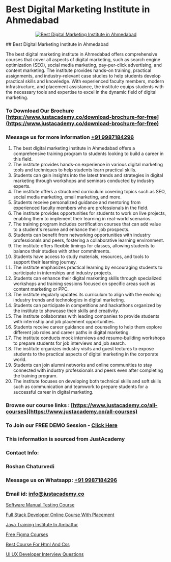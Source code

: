 # Best Digital Marketing Institute in Ahmedabad

<p align="center">
  <a href="https://justacademy.co/course-detail/digital-marketing">
    <img src="https://justacademy.co/storage2/course_image/1676636720_course_image.webp" alt="Best Digital Marketing Institute in Ahmedabad">
  </a>
</p>
## Best Digital Marketing Institute in Ahmedabad

The best digital marketing institute in Ahmedabad offers comprehensive courses that cover all aspects of digital marketing, such as search engine optimization (SEO), social media marketing, pay-per-click advertising, and content marketing. The institute provides hands-on training, practical assignments, and industry-relevant case studies to help students develop practical skills and knowledge. With experienced faculty members, modern infrastructure, and placement assistance, the institute equips students with the necessary tools and expertise to excel in the dynamic field of digital marketing.
### To Download Our Brochure [https://www.justacademy.co/download-brochure-for-free](https://www.justacademy.co/download-brochure-for-free)
### Message us for more information [+91 9987184296](https://api.whatsapp.com/send?phone=919987184296)
1) The best digital marketing institute in Ahmedabad offers a comprehensive training program to students looking to build a career in this field.
2) The institute provides hands-on experience in various digital marketing tools and techniques to help students learn practical skills.
3) Students can gain insights into the latest trends and strategies in digital marketing through workshops and seminars conducted by industry experts.
4) The institute offers a structured curriculum covering topics such as SEO, social media marketing, email marketing, and more.
5) Students receive personalized guidance and mentoring from experienced faculty members who are professionals in the field.
6) The institute provides opportunities for students to work on live projects, enabling them to implement their learning in real-world scenarios.
7) The training program includes certification courses that can add value to a student's resume and enhance their job prospects.
8) Students can benefit from networking opportunities with industry professionals and peers, fostering a collaborative learning environment.
9) The institute offers flexible timings for classes, allowing students to balance their studies with other commitments.
10) Students have access to study materials, resources, and tools to support their learning journey.
11) The institute emphasizes practical learning by encouraging students to participate in internships and industry projects.
12) Students can enhance their digital marketing skills through specialized workshops and training sessions focused on specific areas such as content marketing or PPC.
13) The institute regularly updates its curriculum to align with the evolving industry trends and technologies in digital marketing.
14) Students can participate in competitions and hackathons organized by the institute to showcase their skills and creativity.
15) The institute collaborates with leading companies to provide students with internship and job placement opportunities.
16) Students receive career guidance and counseling to help them explore different job roles and career paths in digital marketing.
17) The institute conducts mock interviews and resume-building workshops to prepare students for job interviews and job search.
18) The institute organizes industry visits and guest lectures to expose students to the practical aspects of digital marketing in the corporate world.
19) Students can join alumni networks and online communities to stay connected with industry professionals and peers even after completing the training program.
20) The institute focuses on developing both technical skills and soft skills such as communication and teamwork to prepare students for a successful career in digital marketing.

### Browse our course links : [https://www.justacademy.co/all-courses](https://www.justacademy.co/all-courses) 
### To Join our FREE DEMO Session - [Click Here](https://www.justacademy.co/register-for-course-demo)


### This information is sourced from JustAcademy
### Contact Info:
### Roshan Chaturvedi
### Message us on Whatsapp: [+91 9987184296](https://api.whatsapp.com/send?phone=919987184296)
### Email id: [info@justacademy.co](mailto:info@justacademy.co)
                
[Software Manual Testing Course](https://www.linkedin.com/pulse/software-manual-testing-course-justacademy-san-jose-6syjf?trackingId=GbQjrIlj%2FcPsSWy3pTXVLw%3D%3D&lipi=urn%3Ali%3Apage%3Ad_flagship3_company_admin%3BNvzTf3fnQO%2BVBqBGA8b0%2Bw%3D%3D)

[Full Stack Developer Online Course With Placement](https://www.linkedin.com/pulse/full-stack-developer-online-course-placement-justacademy-coimbatore-wdm8e?trackingId=qt0bwdbWg4c2TtcqrFBCDA%3D%3D&lipi=urn%3Ali%3Apage%3Ad_flagship3_company_admin%3B7mNmKz24Tx%2BfRDkV0HwLig%3D%3D)

[Java Training Institute In Ambattur](https://medium.com/@ranepooja/java-training-institute-in-ambattur-220a2f290199)

[Free Figma Courses](https://medium.com/@kumarishimmi99/free-figma-courses-422c1412730b)

[Best Course For Html And Css](https://justacademyin.github.io/justacademy/best-course-for-html-and-css)

[UI UX Developer Interview Questions](https://justacademyin.github.io/justacademy/ui-ux-developer-interview-questions)

